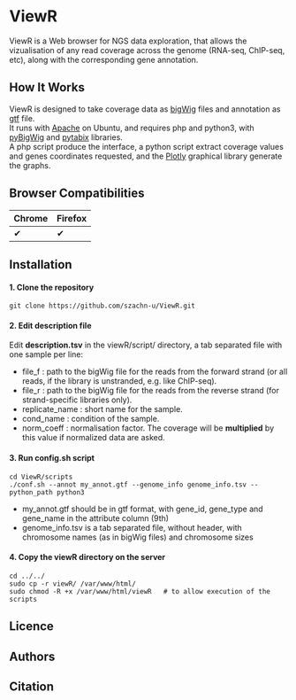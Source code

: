 # ViewR

ViewR is a Web browser for NGS data exploration, that allows the vizualisation of any read coverage across the genome (RNA-seq, ChIP-seq, etc), along with the corresponding gene annotation.

## How It Works

ViewR is designed to take coverage data as [bigWig](https://genome.ucsc.edu/goldenPath/help/bigWig.html) files and annotation as [gtf](https://www.ensembl.org/info/website/upload/gff.html) file.  
It runs with [Apache](https://httpd.apache.org/) on Ubuntu, and requires php and python3, with [pyBigWig](https://github.com/deeptools/pyBigWig) and [pytabix](https://github.com/slowkow/pytabix) libraries.  
A php script produce the interface, a python script extract coverage values and genes coordinates requested, and the [Plotly](https://plotly.com/javascript/) graphical library generate the graphs.  

## Browser Compatibilities

| Chrome | Firefox | 
| ------ | ------- |
| ✔      | ✔       |

## Installation

#### 1. Clone the repository
```
git clone https://github.com/szachn-u/ViewR.git
```
#### 2. Edit description file
Edit **description.tsv** in the viewR/script/ directory, a tab separated file with one sample per line:  
 - file_f : path to the bigWig file for the reads from the forward strand (or all reads, if the library is unstranded, e.g. like ChIP-seq).  
 - file_r : path to the bigWig file for the reads from the reverse strand (for strand-specific libraries only).  
 - replicate_name : short name for the sample.  
 - cond_name : condition of the sample.  
 - norm_coeff : normalisation factor. The coverage will be **multiplied** by this value if normalized data are asked.  

#### 3. Run config.sh script
```
cd ViewR/scripts
./conf.sh --annot my_annot.gtf --genome_info genome_info.tsv --python_path python3
```
- my_annot.gtf should be in gtf format, with gene_id, gene_type and gene_name in the attribute column (9th)
- genome_info.tsv is a tab separated file, without header, with chromosome names (as in bigWig files) and chromosome sizes

#### 4. Copy the viewR directory on the server
```
cd ../../
sudo cp -r viewR/ /var/www/html/
sudo chmod -R +x /var/www/html/viewR   # to allow execution of the scripts
```

## Licence

## Authors

## Citation
